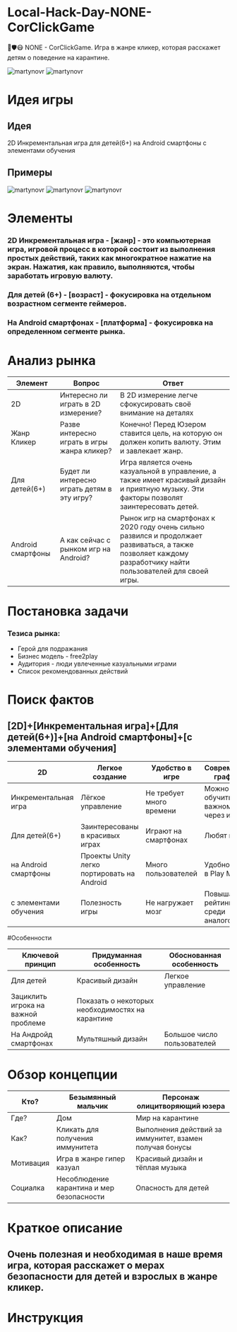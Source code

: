 # Local-Hack-Day-NONE-CorClickGame
🦠🛡️😷 NONE - CorClickGame. Игра в жанре кликер, которая расскажет детям о поведение на карантине.

![martynovr](https://raw.githubusercontent.com/martynovr/Local-Hack-Day-NONE-CorClickGame/master/image/photo_2020-04-18_19-32-31.jpg) ![martynovr](https://raw.githubusercontent.com/martynovr/Local-Hack-Day-NONE-CorClickGame/master/image/photo_2020-04-18_19-32-37.jpg)

# Идея игры

## Идея
2D Инкрементальная игра для детей(6+) на Android смартфоны с элементами обучения

## Примеры
![martynovr](https://raw.githubusercontent.com/martynovr/Local-Hack-Day-NONE-CorClickGame/master/image/vk1.jpg)
![martynovr](https://raw.githubusercontent.com/martynovr/Local-Hack-Day-NONE-CorClickGame/master/image/idle-hacker.jpg)
![martynovr](https://raw.githubusercontent.com/martynovr/Local-Hack-Day-NONE-CorClickGame/master/image/cookie-clicker.jpg)

# Элементы
### 2D Инкрементальная игра - [жанр] - это компьютерная игра, игровой процесс в которой состоит из выполнения простых действий, таких как многократное нажатие на экран. Нажатия, как правило, выполняются, чтобы заработать игровую валюту.
### Для детей (6+) - [возраст] - фокусировка на отдельном возрастном сегменте геймеров.
### На Android смартфонах - [платформа] - фокусировка на определенном сегменте рынка.

# Анализ рынка

| Элемент       | Вопрос          | Ответ         |
| ------------- | ------------- | ------------- |
| 2D            | Интересно ли играть в 2D измерение? |В 2D измерение легче сфокусировать своё внимание на деталях |
| Жанр Кликер      | Разве интересно играть в игры жанра кликер?        |   Конечно! Перед Юзером ставится цель, на которую он должен копить валюту. Этим и завлекает жанр.   |
| Для детей(6+) | Будет ли интересно играть детям в эту игру?        |  Игра является очень казуальной в управление, а также имеет красивый дизайн и приятную музыку. Эти факторы позволят заинтересовать детей. |
| Android смартфоны          | А как сейчас с рынком игр на Android? |Рынок игр на смартфонах к 2020 году очень сильно развился и продолжает развиваться, а также позволяет каждому разработчику найти пользователей для своей игры. |

# Постановка задачи
### Тезиса рынка:
* Герой для подражания
* Бизнес модель - free2play
* Аудитория - люди увлеченные казуальными играми
* Список рекомендованных действий

# Поиск фактов
## [2D]+[Инкрементальная игра]+[Для детей(6+)]+[на Android смартфоны]+[с элементами обучения]

| 2D  | Легкое создание  | Удобство в игре |Современная графика |
| ------------- | ------------- | ------------- | ------------- |
| Инкрементальная игра     | Лёгкое управление |  Не требует много времени |Можно обучить важному через игру|
| Для детей(6+)| Заинтересованы в красивых играх       |Играют на смартфонах	 | Любят игры |
| на Android смартфоны | Проекты Unity легко портировать на Android    | Много пользователей |Удобное ASO в Play Market|
| с элементами обучения | Полезность игры       | Не нагружает мозг| Повышает рейтинг среди аналогов|

#Особенности

| Ключевой принцип  | Придуманная особенность  |Обоснованная особенность |
|------------- |---------------| -------------|
| Для детей      | Красивый дизайн | Легкое управление|
| Зациклить игрока на важной проблеме      | Показать о некоторых необходимостях на карантине   |  |
| На Андройд смартфонах | Мультяшный дизайн      | Большое число пользователей |

# Обзор концепции

| Кто?  | Безымянный мальчик  |Персонаж олицитворяющий юзера |
|------------- |---------------| -------------|
| Где?      | Дом | Мир на карантине|
| Как? | Кликать для получения иммунитета  | Выполнения действий за иммунитет, взамен получая бонусы |
| Мотивация | Игра в жанре гипер казуал | Красивый дизайн и тёплая музыка |
| Социалка   |Несоблюдение карантина и мер безопасности | Опасность для детей|

# Краткое описание
## Очень полезная и необходимая в наше время игра, которая расскажет о мерах безопасности для детей и взрослых в жанре кликер.

# Инструкция
